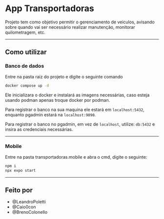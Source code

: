 # App Transportadoras

Projeto tem como objetivo permitir o gerenciamento de veiculos, avisando sobre quando vai ser necessário realizar manutenção, monitorar quilometragem, etc.

---

## Como utilizar

### Banco de dados

Entre na pasta raiz do projeto e digite o seguinte comando

``` bash
docker compose up -d
```

Ele inicializara o docker e instalará as imagens necessárias, caso esteja usando podman apenas troque docker por podman.

Para registrar o banco na sua maquina ele estará em `localhost:5432`, enquanto pgadmin estará na `localhost:9090`.

Para registrar o banco no pgadmin, em vez de ``localhost``, utilize: `db:5432` e insira as credenciais necessárias.

---

### Mobile

Entre na pasta transportadoras.mobile e abra o cmd, digite o seguinte:

```bash
npm i
npx expo start
```

---


## Feito por

- @LeandroPoletti
- @Caio0con
- @BrenoColonello
